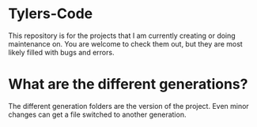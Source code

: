 # Tylers-Code
This repository is for the projects that I am currently creating or doing maintenance on. You are welcome to check them out, but they are most likely filled with bugs and errors. 

# What are the different generations?
The different generation folders are the version of the project. Even minor changes can get a file switched to another generation.
